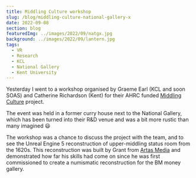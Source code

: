 ```yaml
---
title: Middling Culture workshop
slug: /blog/middling-culture-national-gallery-x
date: 2022-09-08
section: blog
featuredImg: ../images/2022/09/natgx.jpg
background: ../images/2022/09/lantern.jpg
tags:
  - VR
  - Research
  - KCL
  - National Gallery
  - Kent University
---
```

Yesterday I went to a workshop organised by Graeme Earl (KCL and soon SOAS) and Catherine Richardson (Kent)
for their AHRC funded [Middling Culture](https://middlingculture.com) project. 

The event was held in a former curry house next to the National Gallery, which has been turned into their 
R&D venue and was a bit more rustic than many imagined :smiley:

The workshop was a chance to discuss the project with the team, and to see the Unreal 
Engine 5 reconstruction of upper-middling status room from the 1620s. This reconstruction was 
built by Grant from [Artas Media](https://artasmedia.com) and demonstrated how far his skills had come on since 
he was first commissioned to create a numismatic reconstruction for the BM money gallery.



